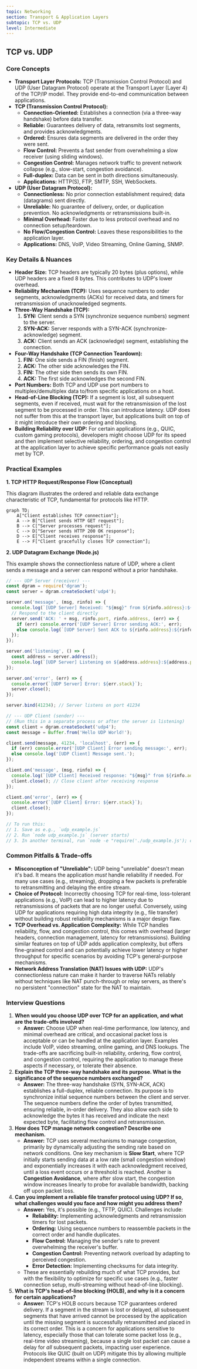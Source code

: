 ```yaml
---
topic: Networking
section: Transport & Application Layers
subtopic: TCP vs. UDP
level: Intermediate
---
```


## TCP vs. UDP
### Core Concepts

*   **Transport Layer Protocols:** TCP (Transmission Control Protocol) and UDP (User Datagram Protocol) operate at the Transport Layer (Layer 4) of the TCP/IP model. They provide end-to-end communication between applications.
*   **TCP (Transmission Control Protocol):**
    *   **Connection-Oriented:** Establishes a connection (via a three-way handshake) before data transfer.
    *   **Reliable:** Guarantees delivery of data, retransmits lost segments, and provides acknowledgments.
    *   **Ordered:** Ensures data segments are delivered in the order they were sent.
    *   **Flow Control:** Prevents a fast sender from overwhelming a slow receiver (using sliding windows).
    *   **Congestion Control:** Manages network traffic to prevent network collapse (e.g., slow-start, congestion avoidance).
    *   **Full-duplex:** Data can be sent in both directions simultaneously.
    *   **Applications:** HTTP(S), FTP, SMTP, SSH, WebSockets.
*   **UDP (User Datagram Protocol):**
    *   **Connectionless:** No prior connection establishment required; data (datagrams) sent directly.
    *   **Unreliable:** No guarantee of delivery, order, or duplication prevention. No acknowledgments or retransmissions built-in.
    *   **Minimal Overhead:** Faster due to less protocol overhead and no connection setup/teardown.
    *   **No Flow/Congestion Control:** Leaves these responsibilities to the application layer.
    *   **Applications:** DNS, VoIP, Video Streaming, Online Gaming, SNMP.

### Key Details & Nuances

*   **Header Size:** TCP headers are typically 20 bytes (plus options), while UDP headers are a fixed 8 bytes. This contributes to UDP's lower overhead.
*   **Reliability Mechanism (TCP):** Uses sequence numbers to order segments, acknowledgments (ACKs) for received data, and timers for retransmission of unacknowledged segments.
*   **Three-Way Handshake (TCP):**
    1.  **SYN:** Client sends a SYN (synchronize sequence numbers) segment to the server.
    2.  **SYN-ACK:** Server responds with a SYN-ACK (synchronize-acknowledge) segment.
    3.  **ACK:** Client sends an ACK (acknowledge) segment, establishing the connection.
*   **Four-Way Handshake (TCP Connection Teardown):**
    1.  **FIN:** One side sends a FIN (finish) segment.
    2.  **ACK:** The other side acknowledges the FIN.
    3.  **FIN:** The other side then sends its own FIN.
    4.  **ACK:** The first side acknowledges the second FIN.
*   **Port Numbers:** Both TCP and UDP use port numbers to multiplex/demultiplex data to/from specific applications on a host.
*   **Head-of-Line Blocking (TCP):** If a segment is lost, all subsequent segments, even if received, must wait for the retransmission of the lost segment to be processed in order. This can introduce latency. UDP does not suffer from this at the transport layer, but applications built on top of it might introduce their own ordering and blocking.
*   **Building Reliability over UDP:** For certain applications (e.g., QUIC, custom gaming protocols), developers might choose UDP for its speed and then implement selective reliability, ordering, and congestion control at the application layer to achieve specific performance goals not easily met by TCP.

### Practical Examples

**1. TCP HTTP Request/Response Flow (Conceptual)**

This diagram illustrates the ordered and reliable data exchange characteristic of TCP, fundamental for protocols like HTTP.

```mermaid
graph TD;
    A["Client establishes TCP connection"];
    A --> B["Client sends HTTP GET request"];
    B --> C["Server processes request"];
    C --> D["Server sends HTTP 200 OK response"];
    D --> E["Client receives response"];
    E --> F["Client gracefully closes TCP connection"];
```

**2. UDP Datagram Exchange (Node.js)**

This example shows the connectionless nature of UDP, where a client sends a message and a server can respond without a prior handshake.

```typescript
// --- UDP Server (receiver) ---
const dgram = require('dgram');
const server = dgram.createSocket('udp4');

server.on('message', (msg, rinfo) => {
  console.log(`[UDP Server] Received: "${msg}" from ${rinfo.address}:${rinfo.port}`);
  // Respond to the client directly
  server.send('ACK: ' + msg, rinfo.port, rinfo.address, (err) => {
    if (err) console.error('[UDP Server] Error sending ACK:', err);
    else console.log(`[UDP Server] Sent ACK to ${rinfo.address}:${rinfo.port}`);
  });
});

server.on('listening', () => {
  const address = server.address();
  console.log(`[UDP Server] Listening on ${address.address}:${address.port}`);
});

server.on('error', (err) => {
  console.error(`[UDP Server] Error: ${err.stack}`);
  server.close();
});

server.bind(41234); // Server listens on port 41234

// --- UDP Client (sender) ---
// (Run this in a separate process or after the server is listening)
const client = dgram.createSocket('udp4');
const message = Buffer.from('Hello UDP World!');

client.send(message, 41234, 'localhost', (err) => {
  if (err) console.error('[UDP Client] Error sending message:', err);
  else console.log('[UDP Client] Message sent.');
});

client.on('message', (msg, rinfo) => {
  console.log(`[UDP Client] Received response: "${msg}" from ${rinfo.address}:${rinfo.port}`);
  client.close(); // Close client after receiving response
});

client.on('error', (err) => {
  console.error(`[UDP Client] Error: ${err.stack}`);
  client.close();
});

// To run this:
// 1. Save as e.g., `udp_example.js`
// 2. Run `node udp_example.js` (server starts)
// 3. In another terminal, run `node -e "require('./udp_example.js'); client.send(message, 41234, 'localhost', console.log);"` (client sends, then logs response and closes)
```

### Common Pitfalls & Trade-offs

*   **Misconception of "Unreliable":** UDP being "unreliable" doesn't mean it's bad. It means the application *must* handle reliability if needed. For many use cases (e.g., streaming), dropping a few packets is preferable to retransmitting and delaying the entire stream.
*   **Choice of Protocol:** Incorrectly choosing TCP for real-time, loss-tolerant applications (e.g., VoIP) can lead to higher latency due to retransmissions of packets that are no longer useful. Conversely, using UDP for applications requiring high data integrity (e.g., file transfer) without building robust reliability mechanisms is a major design flaw.
*   **TCP Overhead vs. Application Complexity:** While TCP handles reliability, flow, and congestion control, this comes with overhead (larger headers, connection management, latency for retransmissions). Building similar features on top of UDP adds application complexity, but offers fine-grained control and can potentially achieve lower latency or higher throughput for specific scenarios by avoiding TCP's general-purpose mechanisms.
*   **Network Address Translation (NAT) Issues with UDP:** UDP's connectionless nature can make it harder to traverse NATs reliably without techniques like NAT punch-through or relay servers, as there's no persistent "connection" state for the NAT to maintain.

### Interview Questions

1.  **When would you choose UDP over TCP for an application, and what are the trade-offs involved?**
    *   **Answer:** Choose UDP when real-time performance, low latency, and minimal overhead are critical, and occasional packet loss is acceptable or can be handled at the application layer. Examples include VoIP, video streaming, online gaming, and DNS lookups. The trade-offs are sacrificing built-in reliability, ordering, flow control, and congestion control, requiring the application to manage these aspects if necessary, or tolerate their absence.
2.  **Explain the TCP three-way handshake and its purpose. What is the significance of the sequence numbers exchanged?**
    *   **Answer:** The three-way handshake (SYN, SYN-ACK, ACK) establishes a full-duplex, reliable connection. Its purpose is to synchronize initial sequence numbers between the client and server. The sequence numbers define the order of bytes transmitted, ensuring reliable, in-order delivery. They also allow each side to acknowledge the bytes it has received and indicate the next expected byte, facilitating flow control and retransmission.
3.  **How does TCP manage network congestion? Describe one mechanism.**
    *   **Answer:** TCP uses several mechanisms to manage congestion, primarily by dynamically adjusting the sending rate based on network conditions. One key mechanism is **Slow Start**, where TCP initially starts sending data at a low rate (small congestion window) and exponentially increases it with each acknowledgment received, until a loss event occurs or a threshold is reached. Another is **Congestion Avoidance**, where after slow start, the congestion window increases linearly to probe for available bandwidth, backing off upon packet loss.
4.  **Can you implement a reliable file transfer protocol using UDP? If so, what challenges would you face and how might you address them?**
    *   **Answer:** Yes, it's possible (e.g., TFTP, QUIC). Challenges include:
        *   **Reliability:** Implementing acknowledgments and retransmission timers for lost packets.
        *   **Ordering:** Using sequence numbers to reassemble packets in the correct order and handle duplicates.
        *   **Flow Control:** Managing the sender's rate to prevent overwhelming the receiver's buffer.
        *   **Congestion Control:** Preventing network overload by adapting to perceived congestion.
        *   **Error Detection:** Implementing checksums for data integrity.
    *   These are essentially rebuilding much of what TCP provides, but with the flexibility to optimize for specific use cases (e.g., faster connection setup, multi-streaming without head-of-line blocking).
5.  **What is TCP's head-of-line blocking (HOLB), and why is it a concern for certain applications?**
    *   **Answer:** TCP's HOLB occurs because TCP guarantees ordered delivery. If a segment in the stream is lost or delayed, all subsequent segments that have arrived cannot be processed by the application until the missing segment is successfully retransmitted and placed in its correct order. This is a concern for applications sensitive to latency, especially those that can tolerate some packet loss (e.g., real-time video streaming), because a single lost packet can cause a delay for *all* subsequent packets, impacting user experience. Protocols like QUIC (built on UDP) mitigate this by allowing multiple independent streams within a single connection.